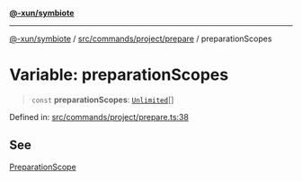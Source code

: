 [**@-xun/symbiote**](../../../../../README.md)

***

[@-xun/symbiote](../../../../../README.md) / [src/commands/project/prepare](../README.md) / preparationScopes

# Variable: preparationScopes

> `const` **preparationScopes**: [`Unlimited`](../../../../configure/enumerations/UnlimitedGlobalScope.md#unlimited)[]

Defined in: [src/commands/project/prepare.ts:38](https://github.com/Xunnamius/symbiote/blob/023107e8d1856ee3cd449bab77222ba9d9fdb206/src/commands/project/prepare.ts#L38)

## See

[PreparationScope](../../../../configure/enumerations/UnlimitedGlobalScope.md)
